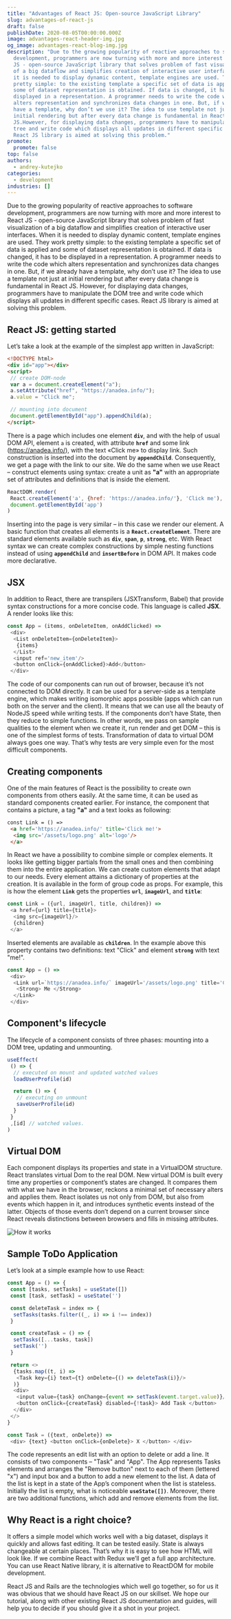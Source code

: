 ```yaml
---
title: "Advantages of React JS: Open-source JavaScript Library"
slug: advantages-of-react-js
draft: false
publishDate: 2020-08-05T00:00:00.000Z
image: advantages-react-header-img.jpg
og_image: advantages-react-blog-img.jpg
description: "Due to the growing popularity of reactive approaches to software
  development, programmers are now turning with more and more interest to React
  JS - open-source JavaScript library that solves problem of fast visualization
  of a big dataflow and simplifies creation of interactive user interfaces.When
  it is needed to display dynamic content, template engines are used. They work
  pretty simple: to the existing template a specific set of data is applied and
  some of dataset representation is obtained. If data is changed, it has to be
  displayed in a representation. A programmer needs to write the code which
  alters representation and synchronizes data changes in one. But, if we already
  have a template, why don’t we use it? The idea to use template not just at
  initial rendering but after every data change is fundamental in React
  JS.However, for displaying data changes, programmers have to manipulate DOM
  tree and write code which displays all updates in different specific cases.
  React JS library is aimed at solving this problem."
promote:
  promote: false
top: false
authors:
  - andrey-kutejko
categories:
  - development
industries: []
---
```

Due to the growing popularity of reactive approaches to software development, programmers are now turning with more and more interest to React JS - open-source JavaScript library that solves problem of fast visualization of a big dataflow and simplifies creation of interactive user interfaces.
When it is needed to display dynamic content, template engines are used. They work pretty simple: to the existing template a specific set of data is applied and some of dataset representation is obtained. If data is changed, it has to be displayed in a representation. A programmer needs to write the code which alters representation and synchronizes data changes in one. But, if we already have a template, why don’t use it? The idea to use a template not just at initial rendering but after every data change is fundamental in React JS.
However, for displaying data changes, programmers have to manipulate the DOM tree and write code which displays all updates in different specific cases. React JS library is aimed at solving this problem.
## React JS: getting started
Let’s take a look at the example of the simplest app written in JavaScript:

```html
<!DOCTYPE html>
<div id="app"></div>
<script>
 // create DOM-node
 var a = document.createElement("a");
 a.setAttribute("href", "https://anadea.info/");
 a.value = "Click me";

 // mounting into document
 document.getElementById("app").appendChild(a);
</script>
```

There is a page which includes one element **`div`**, and with the help of usual DOM API, element `a` is created, with attribute **`href`** and some link (https://anadea.info/), with the text «Click me» to display link. Such construction is inserted into the document by **`appendChild`**. Consequently, we get a page with the link to our site.
We do the same when we use React – construct elements using syntax: create a unit as **"a"** with an appropriate set of attributes and definitions that is inside the element.

```js
ReactDOM.render(
 React.createElement('a', {href: 'https://anadea.info/'}, 'Click me'),
 document.getElementById('app')
)
```

Inserting into the page is very similar – in this case we render our element.
A basic function that creates all elements is a **`React.createElement`**. There are standard elements available such as **`div`**, **`span`**, **`p`**, **`strong`**, etc. With React syntax we can create complex constructions by simple nesting functions instead of using **`appendChild`** and **`insertBefore`** in DOM API. It makes code more declarative.
## JSX
In addition to React, there are transpilers (JSXTransform, Babel) that provide syntax constructions for a more concise code. This language is called **JSX**. A render looks like this:

```js
const App = (items, onDeleteItem, onAddClicked) =>
 <div>
  <List onDeleteItem={onDeleteItem}>
   {items}
  </List>
  <input ref='new_item'/>
  <button onClick={onAddClicked}>Add</button>
 </div>
```
The code of our components can run out of browser, because it’s not connected to DOM directly. It can be used for a server-side as a template engine, which makes writing isomorphic apps possible (apps which can run both on the server and the client). It means that we can use all the beauty of NodeJS speed while writing tests. If the components don’t have State, then they reduce to simple functions. In other words, we pass on sample qualities to the element when we create it, run render and get DOM – this is one of the simplest forms of tests. Transformation of data to virtual DOM always goes one way. That’s why tests are very simple even for the most difficult components.
## Creating components
One of the main features of React is the possibility to create own components from others easily. At the same time, it can be used as standard components created earlier. For instance, the component that contains a picture, a tag **"a"** and a text looks as following:
```html
const Link = () =>
 <a href='https://anadea.info/' title='Click me!'>
  <img src='/assets/logo.png' alt='logo'/>
 </a>
```

In React we have a possibility to combine simple or complex elements. It looks like getting bigger partials from the small ones and then combining them into the entire application.
We can create custom elements that adapt to our needs. Every element attains a dictionary of properties at the creation. It is available in the form of group code as props. For example, this is how the element **`Link`** gets the properties **`url`**, **`imageUrl`**, and **`title`**:

```js
const Link = ({url, imageUrl, title, children}) =>
 <a href={url} title={title}>
  <img src={imageUrl}/>
  {children}
 </a>
```
Inserted elements are available as **`children`**. In the example above this property contains two definitions: text "Click" and element **`strong`** with text "me!".
```js
const App = () =>
 <div>
  <Link url=`https://anadea.info/` imageUrl='/assets/logo.png' title='Click' >
   <Strong> Me </Strong>
  </Link>
 </div>
```
## Component's lifecycle
The lifecycle of a component consists of three phases: mounting into a DOM tree, updating and unmounting.
```js
useEffect(
 () => {
  // executed on mount and updated watched values
  loadUserProfile(id)

  return () => {
   // executing on unmount
   saveUserProfile(id)
  }
 }
 ,[id] // watched values.
)
```

## Virtual DOM
Each component displays its properties and state in a VirtualDOM structure. React translates virtual Dom to the real DOM. New virtual DOM is built every time any properties or component’s states are changed. It compares them with what we have in the browser, reckons a minimal set of necessary alters and applies them. React isolates us not only from DOM, but also from events which happen in it, and introduces synthetic events instead of the latter. Objects of those events don’t depend on a current browser since React reveals distinctions between browsers and fills in missing attributes.

![How it works](advantages-react-blog-img.jpg)

## Sample ToDo Application

Let’s look at a simple example how to use React:

```js
const App = () => {
 const [tasks, setTasks] = useState([])
 const [task, setTask] = useState('')

 const deleteTask = index => {
  setTasks(tasks.filter((_, i) => i !== index))
 }

 const createTask = () => {
  setTasks([...tasks, task])
  setTask('')
 }

 return <>
  {tasks.map((t, i) =>
   <Task key={i} text={t} onDelete={() => deleteTask(i)}/>
  )}
  <div>
   <input value={task} onChange={event => setTask(event.target.value)}/>
   <button onClick={createTask} disabled={!task}> Add Task </button>
  </div>
 </>
}

const Task = ({text, onDelete}) =>
 <div> {text} <button onClick={onDelete}> X </button> </div>

```

The code represents an edit list with an option to delete or add a line. It consists of two components – "Task" and "App". The App represents Tasks elements and arranges the "Remove button" next to each of them (lettered "x") and input box and a button to add a new element to the list. A data of the list is kept in a state of the App’s component when the list is stateless. Initially the list is empty, what is noticeable **`useState([])`**. Moreover, there are two additional functions, which add and remove elements from the list.

## Why React is a right choice?
It offers a simple model which works well with a big dataset, displays it quickly and allows fast editing. It can be tested easily. State is always changeable at certain places. That’s why it is easy to see how HTML will look like. If we combine React with Redux we’ll get a full app architecture. You can use React Native library, it is alternative to ReactDOM for mobile development.


React JS and Rails are the technologies which well go together, so for us it was obvious that we should have React JS on our skillset. We hope our tutorial, along with other existing React JS documentation and guides, will help you to decide if you should give it a shot in your project.
